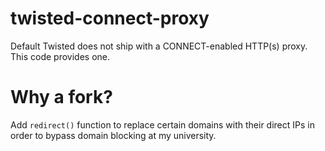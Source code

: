 twisted-connect-proxy
=====================

Default Twisted does not ship with a CONNECT-enabled HTTP(s) proxy.  This code provides one.

Why a fork?
===========

Add `redirect()` function to replace certain domains with their direct IPs in order to bypass
domain blocking at my university.
